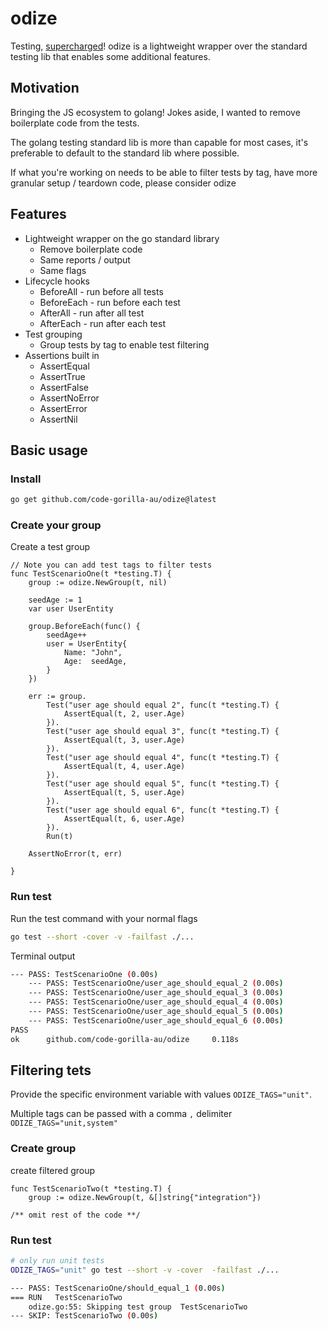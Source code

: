 # odize

Testing, [supercharged](https://www.yourdictionary.com/odize)! odize is a lightweight wrapper over the standard testing lib that enables some additional features.

## Motivation

Bringing the JS ecosystem to golang! Jokes aside, I wanted to remove boilerplate code from the tests. 

The golang testing standard lib is more than capable for most cases, it's preferable to default to the standard lib where possible.

If what you're working on needs to be able to filter tests by tag, have more granular setup / teardown code, please consider odize 


## Features

- Lightweight wrapper on the go standard library
    - Remove boilerplate code
    - Same reports / output
    - Same flags
- Lifecycle hooks
    - BeforeAll - run before all tests
    - BeforeEach - run before each test
    - AfterAll - run after all test
    - AfterEach - run after each test
- Test grouping
    - Group tests by tag to enable test filtering
- Assertions built in
    - AssertEqual
    - AssertTrue
	- AssertFalse
    - AssertNoError
	- AssertError
    - AssertNil

## Basic usage

### Install

```bash
go get github.com/code-gorilla-au/odize@latest
```

### Create your group

Create a test group 

```golang
// Note you can add test tags to filter tests
func TestScenarioOne(t *testing.T) {
	group := odize.NewGroup(t, nil)

	seedAge := 1
	var user UserEntity

	group.BeforeEach(func() {
		seedAge++
		user = UserEntity{
			Name: "John",
			Age:  seedAge,
		}
	})

	err := group.
		Test("user age should equal 2", func(t *testing.T) {
			AssertEqual(t, 2, user.Age)
		}).
		Test("user age should equal 3", func(t *testing.T) {
			AssertEqual(t, 3, user.Age)
		}).
		Test("user age should equal 4", func(t *testing.T) {
			AssertEqual(t, 4, user.Age)
		}).
		Test("user age should equal 5", func(t *testing.T) {
			AssertEqual(t, 5, user.Age)
		}).
		Test("user age should equal 6", func(t *testing.T) {
			AssertEqual(t, 6, user.Age)
		}).
		Run(t)

	AssertNoError(t, err)

}

```

### Run test

Run the test command with your normal flags

```bash
go test --short -cover -v -failfast ./...
```
Terminal output

```bash
--- PASS: TestScenarioOne (0.00s)
    --- PASS: TestScenarioOne/user_age_should_equal_2 (0.00s)
    --- PASS: TestScenarioOne/user_age_should_equal_3 (0.00s)
    --- PASS: TestScenarioOne/user_age_should_equal_4 (0.00s)
    --- PASS: TestScenarioOne/user_age_should_equal_5 (0.00s)
    --- PASS: TestScenarioOne/user_age_should_equal_6 (0.00s)
PASS
ok      github.com/code-gorilla-au/odize     0.118s

```

## Filtering tets

Provide the specific environment variable with values `ODIZE_TAGS="unit"`. 

Multiple tags can be passed with a comma `,` delimiter `ODIZE_TAGS="unit,system"`

### Create group

create filtered group

```golang
func TestScenarioTwo(t *testing.T) {
	group := odize.NewGroup(t, &[]string{"integration"})

/** omit rest of the code **/

```

### Run test

```bash
# only run unit tests
ODIZE_TAGS="unit" go test --short -v -cover  -failfast ./... 

```

```bash
--- PASS: TestScenarioOne/should_equal_1 (0.00s)
=== RUN   TestScenarioTwo
    odize.go:55: Skipping test group  TestScenarioTwo
--- SKIP: TestScenarioTwo (0.00s)
```




